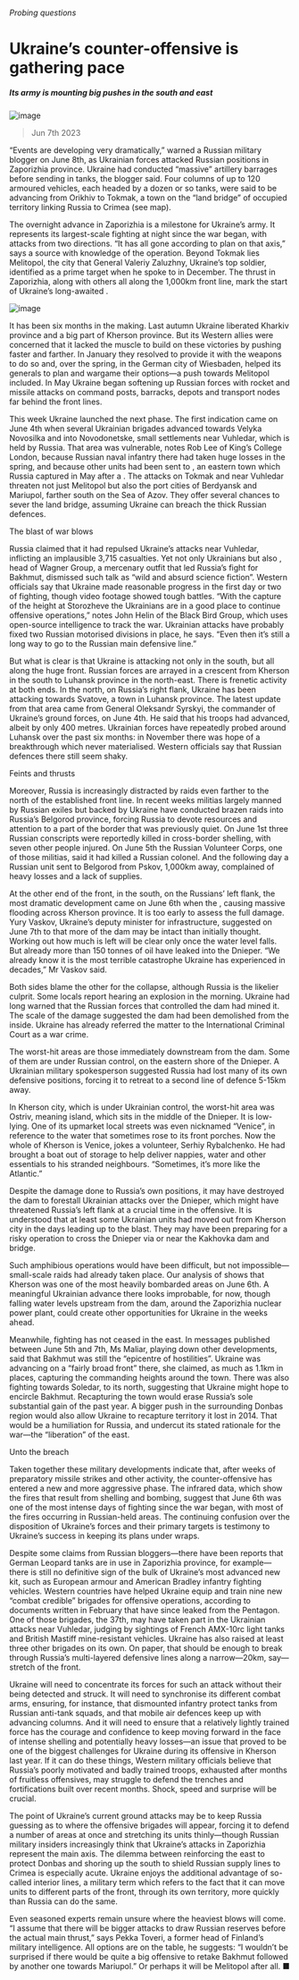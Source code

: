 ###### Probing questions
# Ukraine’s counter-offensive is gathering pace 
##### Its army is mounting big pushes in the south and east 
![image](images/20230610_FBP005.jpg) 
> Jun 7th 2023 

“Events are developing very dramatically,” warned a Russian military blogger on June 8th, as Ukrainian forces attacked Russian positions in Zaporizhia province. Ukraine had conducted “massive” artillery barrages before sending in tanks, the blogger said. Four columns of up to 120 armoured vehicles, each headed by a dozen or so tanks, were said to be advancing from Orikhiv to Tokmak, a town on the “land bridge” of occupied territory linking Russia to Crimea (see map).
The overnight advance in Zaporizhia is a milestone for Ukraine’s army. It represents its largest-scale fighting at night since the war began, with attacks from two directions. “It has all gone according to plan on that axis,” says a source with knowledge of the operation. Beyond Tokmak lies Melitopol, the city that General Valeriy Zaluzhny, Ukraine’s top soldier, identified as a prime target when he spoke to  in December. The thrust in Zaporizhia, along with others all along the 1,000km front line, mark the start of Ukraine’s long-awaited . 
![image](images/20230610_FBM994.png) 

It has been six months in the making. Last autumn Ukraine liberated Kharkiv province and a big part of Kherson province. But its Western allies were concerned that it lacked the muscle to build on these victories by pushing faster and farther. In January they resolved to provide it with the weapons to do so and, over the spring, in the German city of Wiesbaden, helped its generals to plan and wargame their options—a push towards Melitopol included. In May Ukraine began softening up Russian forces with rocket and missile attacks on command posts, barracks, depots and transport nodes far behind the front lines.
This week Ukraine launched the next phase. The first indication came on June 4th when several Ukrainian brigades advanced towards Velyka Novosilka and into Novodonetske, small settlements near Vuhledar, which is held by Russia. That area was vulnerable, notes Rob Lee of King’s College London, because Russian naval infantry there had taken huge losses in the spring, and because other units had been sent to , an eastern town which Russia captured in May after a . The attacks on Tokmak and near Vuhledar threaten not just Melitopol but also the port cities of Berdyansk and Mariupol, farther south on the Sea of Azov. They offer several chances to sever the land bridge, assuming Ukraine can breach the thick Russian defences.
The blast of war blows
Russia claimed that it had repulsed Ukraine’s attacks near Vuhledar, inflicting an implausible 3,715 casualties. Yet not only Ukrainians but also , head of Wagner Group, a mercenary outfit that led Russia’s fight for Bakhmut, dismissed such talk as “wild and absurd science fiction”. Western officials say that Ukraine made reasonable progress in the first day or two of fighting, though video footage showed tough battles. “With the capture of the height at Storozheve the Ukrainians are in a good place to continue offensive operations,” notes John Helin of the Black Bird Group, which uses open-source intelligence to track the war. Ukrainian attacks have probably fixed two Russian motorised divisions in place, he says. “Even then it’s still a long way to go to the Russian main defensive line.” 
But what is clear is that Ukraine is attacking not only in the south, but all along the huge front. Russian forces are arrayed in a crescent from Kherson in the south to Luhansk province in the north-east. There is frenetic activity at both ends. In the north, on Russia’s right flank, Ukraine has been attacking towards Svatove, a town in Luhansk province. The latest update from that area came from General Oleksandr Syrskyi, the commander of Ukraine’s ground forces, on June 4th. He said that his troops had advanced, albeit by only 400 metres. Ukrainian forces have repeatedly probed around Luhansk over the past six months: in November there was hope of a breakthrough which never materialised. Western officials say that Russian defences there still seem shaky.
Feints and thrusts
Moreover, Russia is increasingly distracted by raids even farther to the north of the established front line. In recent weeks militias largely manned by Russian exiles but backed by Ukraine have conducted brazen raids into Russia’s Belgorod province, forcing Russia to devote resources and attention to a part of the border that was previously quiet. On June 1st three Russian conscripts were reportedly killed in cross-border shelling, with seven other people injured. On June 5th the Russian Volunteer Corps, one of those militias, said it had killed a Russian colonel. And the following day a Russian unit sent to Belgorod from Pskov, 1,000km away, complained of heavy losses and a lack of supplies. 
At the other end of the front, in the south, on the Russians’ left flank, the most dramatic development came on June 6th when the , causing massive flooding across Kherson province. It is too early to assess the full damage. Yury Vaskov, Ukraine’s deputy minister for infrastructure, suggested on June 7th to  that more of the dam may be intact than initially thought. Working out how much is left will be clear only once the water level falls. But already more than 150 tonnes of oil have leaked into the Dnieper. “We already know it is the most terrible catastrophe Ukraine has experienced in decades,” Mr Vaskov said.
Both sides blame the other for the collapse, although Russia is the likelier culprit. Some locals report hearing an explosion in the morning. Ukraine had long warned that the Russian forces that controlled the dam had mined it. The scale of the damage suggested the dam had been demolished from the inside. Ukraine has already referred the matter to the International Criminal Court as a war crime. 
The worst-hit areas are those immediately downstream from the dam. Some of them are under Russian control, on the eastern shore of the Dnieper. A Ukrainian military spokesperson suggested Russia had lost many of its own defensive positions, forcing it to retreat to a second line of defence 5-15km away. 
In Kherson city, which is under Ukrainian control, the worst-hit area was Ostriv, meaning island, which sits in the middle of the Dnieper. It is low-lying. One of its upmarket local streets was even nicknamed “Venice”, in reference to the water that sometimes rose to its front porches. Now the whole of Kherson is Venice, jokes a volunteer, Serhiy Rybalchenko. He had brought a boat out of storage to help deliver nappies, water and other essentials to his stranded neighbours. “Sometimes, it’s more like the Atlantic.”
Despite the damage done to Russia’s own positions, it may have destroyed the dam to forestall Ukrainian attacks over the Dnieper, which might have threatened Russia’s left flank at a crucial time in the offensive. It is understood that at least some Ukrainian units had moved out from Kherson city in the days leading up to the blast. They may have been preparing for a risky operation to cross the Dnieper via or near the Kakhovka dam and bridge.
Such amphibious operations would have been difficult, but not impossible—small-scale raids had already taken place. Our analysis of  shows that Kherson was one of the most heavily bombarded areas on June 6th. A meaningful Ukrainian advance there looks improbable, for now, though falling water levels upstream from the dam, around the Zaporizhia nuclear power plant, could create other opportunities for Ukraine in the weeks ahead. 
Meanwhile, fighting has not ceased in the east. In messages published between June 5th and 7th, Ms Maliar, playing down other developments, said that Bakhmut was still the “epicentre of hostilities”. Ukraine was advancing on a “fairly broad front” there, she claimed, as much as 1.1km in places, capturing the commanding heights around the town. There was also fighting towards Soledar, to its north, suggesting that Ukraine might hope to encircle Bakhmut. Recapturing the town would erase Russia’s sole substantial gain of the past year. A bigger push in the surrounding Donbas region would also allow Ukraine to recapture territory it lost in 2014. That would be a humiliation for Russia, and undercut its stated rationale for the war—the “liberation” of the east. 
Unto the breach
Taken together these military developments indicate that, after weeks of preparatory missile strikes and other activity, the counter-offensive has entered a new and more aggressive phase. The infrared data, which show the fires that result from shelling and bombing, suggest that June 6th was one of the most intense days of fighting since the war began, with most of the fires occurring in Russian-held areas. The continuing confusion over the disposition of Ukraine’s forces and their primary targets is testimony to Ukraine’s success in keeping its plans under wraps.

Despite some claims from Russian bloggers—there have been reports that German Leopard tanks are in use in Zaporizhia province, for example—there is still no definitive sign of the bulk of Ukraine’s most advanced new kit, such as European armour and American Bradley infantry fighting vehicles. Western countries have helped Ukraine equip and train nine new “combat credible” brigades for offensive operations, according to documents written in February that have since leaked from the Pentagon. One of those brigades, the 37th, may have taken part in the Ukrainian attacks near Vuhledar, judging by sightings of French AMX-10rc light tanks and British Mastiff mine-resistant vehicles. Ukraine has also raised at least three other brigades on its own. On paper, that should be enough to break through Russia’s multi-layered defensive lines along a narrow—20km, say—stretch of the front.
Ukraine will need to concentrate its forces for such an attack without their being detected and struck. It will need to synchronise its different combat arms, ensuring, for instance, that dismounted infantry protect tanks from Russian anti-tank squads, and that mobile air defences keep up with advancing columns. And it will need to ensure that a relatively lightly trained force has the courage and confidence to keep moving forward in the face of intense shelling and potentially heavy losses—an issue that proved to be one of the biggest challenges for Ukraine during its offensive in Kherson last year. If it can do these things, Western military officials believe that Russia’s poorly motivated and badly trained troops, exhausted after months of fruitless offensives, may struggle to defend the trenches and fortifications built over recent months. Shock, speed and surprise will be crucial. 
The point of Ukraine’s current ground attacks may be to keep Russia guessing as to where the offensive brigades will appear, forcing it to defend a number of areas at once and stretching its units thinly—though Russian military insiders increasingly think that Ukraine’s attacks in Zaporizhia represent the main axis. The dilemma between reinforcing the east to protect Donbas and shoring up the south to shield Russian supply lines to Crimea is especially acute. Ukraine enjoys the additional advantage of so-called interior lines, a military term which refers to the fact that it can move units to different parts of the front, through its own territory, more quickly than Russia can do the same.
Even seasoned experts remain unsure where the heaviest blows will come. “I assume that there will be bigger attacks to draw Russian reserves before the actual main thrust,” says Pekka Toveri, a former head of Finland’s military intelligence. All options are on the table, he suggests: “I wouldn’t be surprised if there would be quite a big offensive to retake Bakhmut followed by another one towards Mariupol.” Or perhaps it will be Melitopol after all. ■
